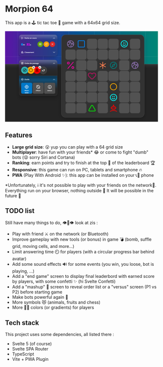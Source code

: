 # Morpion 64
This app is a 🕹️ tic tac toe 🎲 game with a 64x64 grid size.

![Game in progress in Morpion 64](https://github.com/Aero15/morpion-64/blob/main/wiki/game.png?raw=true)

## Features
- **Large grid size**: 😮 yup you can play with a 64 grid size
- **Multiplayer**: have fun with your friends* 😂 or come to fight "dumb" bots (😜 sorry Siri and Cortana)
- **Ranking**: earn points and try to finish at the top 👑 of the leaderboard 🏆
- **Responsive**: this game can run on PC, tablets and smartphone 🔥
- **PWA** (Play With Android ✨): this app can be installed on your 📞📱 phone

*Unfortunately, ℹ️ it's not possible to play with your friends on the network🛜. Everything run on your browser, nothing outside 🥹 It will be possible in the future 🤞

## TODO list
Still have many things to do, 👁️👄👁️ look at zis :

- Play with friend ⚔️ on the network (or Bluetooth)
- Improve gameplay with new tools (or bonus) in game 💣 (bomb, suffle grid, moving cells, and more...)
- Limit answering time ⏲️ for players (with a circular progress bar behind avatar)
- Add some sound effects 🔊 for some events (you win, you loose, bot is playing, ...)
- Add a "end game" screen to display final leaderbord with earned score by players, with some confetti ✨ (hi Svelte Confetti)
- Add a "mashup" 🥗 screen to reveal order list or a "versus" screen  (P1 vs P2) before starting game
- Make bots powerful again 👿
- More symbols 😻 (animals, fruits and chess)
- More 💋💄 colors (or gradients) for players

## Tech stack
This project uses some dependencies, all listed there :
- Svelte 5 (of course)
- Svelte SPA Router
- TypeScript
- Vite + PWA Plugin
